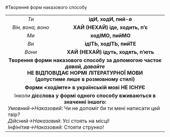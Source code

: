 #Творення форм наказового способу

<table>
	<tr>
		<td>
			<center>
				<i>
					Ти
				</i>
			</center>
		</td>
		<td>
			<center>
				<b>
					ідИ, ходИ, пий-∅
				</b>
			</center>
		</td>
	</tr>
	<tr>
		<td>
			<center>
				<i>
					Він, вона, воно
				</i>
			</center>
		</td>
		<td>
			<center>
				<b>
					ХАЙ (НЕХАЙ) іде, ходить, п’є
				</b>
			</center>
		</td>
	</tr>
	<tr>
		<td>
			<center>
				<i>
					Ми
				</i>
		</center>
		</td>
		<td>
			<center>
				<b>
					ходІМО, пийМО
				</b>
		</center>
		</td>
	</tr>
	<tr>
		<td>
			<center>
				<i>
					Ви
				</i>
		</center>
		</td>
		<td>
			<center>
				<b>
					ідІТЬ, ходІТЬ, пийТЕ
				</b>
			</center>
		</td>
	</tr>
	<tr>
		<td>
			<center>
				<i>
					Вони
				</i>
		</center>
		</td>
		<td>
			<center>
				<b>
					ХАЙ (НЕХАЙ) ідуть, ходять, п’ють
				</b>
			</center>
		</td>
	</tr>
	<tr>
		<td colspan="2">
			<center>
				<b>
					Творення форми наказового способу за допомогою часток <i>давай, давайте</i><br> 
					НЕ ВІДПОВІДАЄ НОРМІ ЛІТЕРАТУРНОЇ МОВИ<br>
					(допустиме лише в розмовному стилі)
				</b>
			</center>
		</td>
	</tr>
	<tr>
		<td colspan="2">
			<center>
				<b>
					Форми «ходімте» в українській мові НЕ ІСНУЄ
				</b>
			</center>
		</td>
	</tr>
	<tr>
		<td colspan="2">
			<center>
				Інколи <b>дієслова у формі одного способу вживаються в значенні іншого:</b>
			</center>
				<i>Умовний→Наказовий</i>: Чи не допоміг би ти мені написати цей твір?<br>
				<i>Дійсний→Наказовий</i>: Усі стоять на місці!<br>
				<i>Інфінітив→Наказовий</i>: Стояти струнко!
		</td>
	</tr>
</table>

